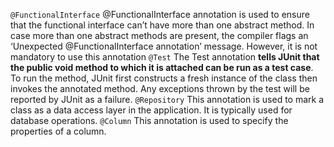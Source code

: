 ﻿`@FunctionalInterface`
@FunctionalInterface annotation is used to ensure that the functional interface can’t have more than one abstract method. In case more than one abstract methods are present, the compiler flags an ‘Unexpected @FunctionalInterface annotation’ message. However, it is not mandatory to use this annotation
`@Test`
The Test annotation **tells JUnit that the public void method to which it is attached can be run as a test case**. To run the method, JUnit first constructs a fresh instance of the class then invokes the annotated method. Any exceptions thrown by the test will be reported by JUnit as a failure.
`@Repository`
This annotation is used to mark a class as a data access layer in the application. It is typically used for database operations.
`@Column`
This annotation is used to specify the properties of a column.
